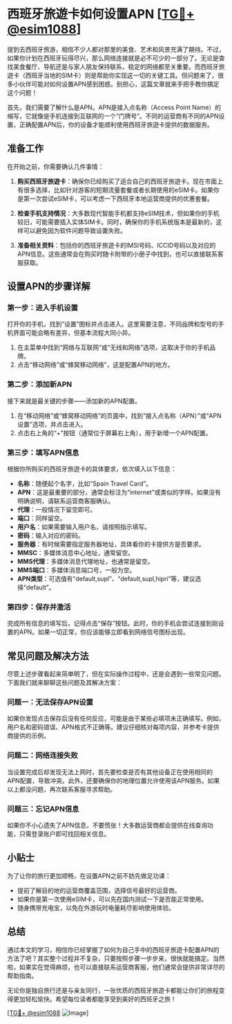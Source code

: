 # 西班牙旅遊卡如何设置APN [[TG💪+ @esim1088](https://t.me/s/esim1088)]

提到去西班牙旅游，相信不少人都对那里的美食、艺术和风景充满了期待。不过，如果你计划在西班牙玩得尽兴，那么网络连接就是必不可少的一部分了。无论是查找美食餐厅、导航还是与家人朋友保持联系，稳定的网络都至关重要。而西班牙旅遊卡（西班牙当地的SIM卡）则是帮助你实现这一切的关键工具。但问题来了，很多小伙伴可能对如何设置APN感到困惑。别担心，这篇文章就来手把手教你搞定这个问题！

首先，我们需要了解什么是APN。APN是接入点名称（Access Point Name）的缩写，它就像是手机连接到互联网的一个“门牌号”。不同的运营商有不同的APN设置，正确配置APN后，你的设备才能顺利使用西班牙旅遊卡提供的数据服务。

## 准备工作

在开始之前，你需要确认几件事情：

1. **购买西班牙旅遊卡**：确保你已经购买了适合自己的西班牙旅遊卡。现在市面上有很多选择，比如针对游客的短期流量套餐或者长期使用的eSIM卡。如果你是第一次尝试eSIM卡，可以考虑一下西班牙本地运营商提供的优惠套餐。

2. **检查手机支持情况**：大多数现代智能手机都支持eSIM技术，但如果你的手机较旧，可能需要插入实体SIM卡。同时，确保你的手机系统版本是最新的，这样可以避免因为软件问题导致设置失败。

3. **准备相关资料**：包括你的西班牙旅遊卡的IMSI号码、ICCID号码以及对应的APN信息。这些通常会在购买时随卡附带的小册子中找到，也可以直接联系客服获取。

## 设置APN的步骤详解

### 第一步：进入手机设置

打开你的手机，找到“设置”图标并点击进入。这里需要注意，不同品牌和型号的手机界面可能会略有差异，但基本流程大同小异。

1. 在主菜单中找到“网络与互联网”或“无线和网络”选项，这取决于你的手机品牌。
2. 点击“移动网络”或“蜂窝移动网络”，这是配置APN的地方。

### 第二步：添加新APN

接下来就是最关键的步骤——添加新的APN配置。

1. 在“移动网络”或“蜂窝移动网络”的页面中，找到“接入点名称（APN）”或“APN设置”选项，并点击进入。
2. 点击右上角的“+”按钮（通常位于屏幕右上角），用于新增一个APN配置。

### 第三步：填写APN信息

根据你所购买的西班牙旅遊卡的具体要求，依次填入以下信息：

- **名称**：随便起个名字，比如“Spain Travel Card”。
- **APN**：这是最重要的部分，通常会标注为“internet”或类似的字样。如果没有明确说明，请联系运营商客服确认。
- **代理**：一般情况下留空即可。
- **端口**：同样留空。
- **用户名**：如果需要输入用户名，请按照指示填写。
- **密码**：输入对应的密码。
- **服务器**：有时候需要指定服务器地址，具体看你的卡提供方是否要求。
- **MMSC**：多媒体消息中心地址，通常留空。
- **MMS代理**：多媒体消息代理地址，也通常是留空。
- **MMS端口**：多媒体消息端口号，一般为空。
- **APN类型**：可选值有“default,supl”、“default,supl,hipri”等，建议选择“default”。

### 第四步：保存并激活

完成所有信息的填写后，记得点击“保存”按钮。此时，你的手机会尝试连接到刚设置的APN。如果一切正常，你应该能够立即看到网络信号图标出现。

## 常见问题及解决方法

尽管上述步骤看起来简单明了，但在实际操作过程中，还是会遇到一些常见问题。下面我们就来聊聊这些问题及其解决方案：

### 问题一：无法保存APN设置

如果你发现点击保存后没有任何反应，可能是由于某些必填项未正确填写。例如，用户名和密码错误、APN格式不正确等。建议仔细核对每项内容，并参考卡提供商提供的示例。

### 问题二：网络连接失败

当设置完成后却发现无法上网时，首先要检查是否有其他设备正在使用相同的APN配置，导致冲突。此外，还要确保你的地理位置允许使用该APN服务。如果以上都没问题，再次联系客服寻求帮助。

### 问题三：忘记APN信息

如果你不小心遗失了APN信息，不要慌张！大多数运营商都会提供在线查询功能，只需登录账户即可找回相关信息。

## 小贴士

为了让你的旅行更加顺畅，在设置APN之前不妨先做足功课：

- 提前了解目的地的运营商覆盖范围，选择信号最好的运营商。
- 如果你是第一次使用eSIM卡，可以先在国内测试一下是否能正常使用。
- 随身携带充电宝，以免在外游玩时电量耗尽影响使用体验。

## 总结

通过本文的学习，相信你已经掌握了如何为自己手中的西班牙旅遊卡配置APN的方法了吧？其实整个过程并不复杂，只要按照步骤一步步来，很快就能搞定。当然啦，如果实在觉得麻烦，也可以直接联系运营商客服，他们通常会提供非常详尽的帮助指南。

无论你是独自旅行还是与亲友同行，一张优质的西班牙旅遊卡都能让你们的旅程变得更加轻松愉快。希望每位读者都能享受到美好的西班牙之旅！

[[TG💪+ @esim1088](https://t.me/s/esim1088) ![Image](https://i.postimg.cc/4NQfJmqS/Snipaste-2025-05-13-00-14-12.png)]